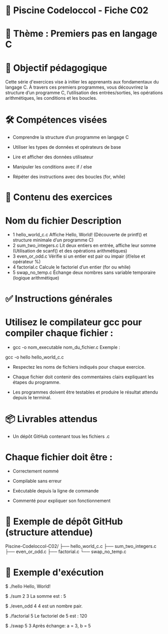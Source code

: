 # 🚀 Piscine Codeloccol - Fiche C02
# 🧠 Thème : Premiers pas en langage C
# 🎯 Objectif pédagogique

Cette série d'exercices vise à initier les apprenants aux fondamentaux du langage C. À travers ces premiers programmes, vous découvrirez la structure d’un programme C, l’utilisation des entrées/sorties, les opérations arithmétiques, les conditions et les boucles.

# 🛠️ Compétences visées

- Comprendre la structure d’un programme en langage C

- Utiliser les types de données et opérateurs de base

- Lire et afficher des données utilisateur

- Manipuler les conditions avec if / else

- Répéter des instructions avec des boucles (for, while)

# 📁 Contenu des exercices
#	Nom du fichier	Description
- 1	hello_world_c.c	Affiche Hello, World! (Découverte de printf() et structure minimale d’un programme C)
- 2	sum_two_integers.c	Lit deux entiers en entrée, affiche leur somme (Utilisation de scanf() et des opérations arithmétiques)
- 3	even_or_odd.c	Vérifie si un entier est pair ou impair (if/else et opérateur %)
- 4	factorial.c	Calcule le factoriel d’un entier (for ou while)
- 5	swap_no_temp.c	Échange deux nombres sans variable temporaire (logique arithmétique)

# ✅ Instructions générales

# Utilisez le compilateur gcc pour compiler chaque fichier :


- gcc -o nom_executable nom_du_fichier.c
Exemple :

gcc -o hello hello_world_c.c

- Respectez les noms de fichiers indiqués pour chaque exercice.

- Chaque fichier doit contenir des commentaires clairs expliquant les étapes du programme.

- Les programmes doivent être testables et produire le résultat attendu depuis le terminal.

# 📦 Livrables attendus
- Un dépôt GitHub contenant tous les fichiers .c

# Chaque fichier doit être :

- Correctement nommé

- Compilable sans erreur

- Exécutable depuis la ligne de commande

- Commenté pour expliquer son fonctionnement

# 🔗 Exemple de dépôt GitHub (structure attendue)

Piscine-Codeloccol-C02/
├── hello_world_c.c
├── sum_two_integers.c
├── even_or_odd.c
├── factorial.c
└── swap_no_temp.c

# 🧪 Exemple d'exécution

$ ./hello
Hello, World!

$ ./sum
2 3
La somme est : 5

$ ./even_odd
4
4 est un nombre pair.

$ ./factorial
5
Le factoriel de 5 est : 120

$ ./swap
5 3
Après échange: a = 3, b = 5